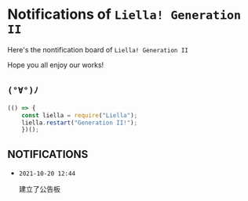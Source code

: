 # Notifications of `Liella! Generation II`

Here's the nontification board of `Liella! Generation II`

Hope you all enjoy our works!

## `(°∀°)ﾉ`

```js
(() => {
    const liella = require("Liella");
    liella.restart("Generation II!");
    })();
```

## NOTIFICATIONS

* `2021-10-20 12:44`

  建立了公告板
